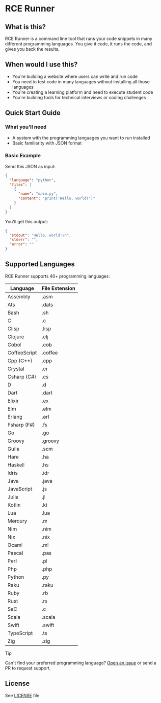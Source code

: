 # RCE Runner

## What is this?

RCE Runner is a command line tool that runs your code snippets in many different programming languages. You give it code, it runs the code, and gives you back the results.

## When would I use this?

- You're building a website where users can write and run code
- You need to test code in many languages without installing all those languages
- You're creating a learning platform and need to execute student code
- You're building tools for technical interviews or coding challenges

## Quick Start Guide

### What you'll need

- A system with the programming languages you want to run installed
- Basic familiarity with JSON format

### Basic Example

Send this JSON as input:

```json
{
  "language": "python",
  "files": [
    {
      "name": "main.py",
      "content": "print('Hello, world!')"
    }
  ]
}
```

You'll get this output:

```json
{
  "stdout": "Hello, world!\n",
  "stderr": "",
  "error": ""
}
```

## Supported Languages

RCE Runner supports 40+ programming languages:

| Language | File Extension |
|----------|---------------|
| Assembly | .asm |
| Ats | .dats |
| Bash | .sh |
| C | .c |
| Clisp | .lisp |
| Clojure | .clj |
| Cobol | .cob |
| CoffeeScript | .coffee |
| Cpp (C++) | .cpp |
| Crystal | .cr |
| Csharp (C#) | .cs |
| D | .d |
| Dart | .dart |
| Elixir | .ex |
| Elm | .elm |
| Erlang | .erl |
| Fsharp (F#) | .fs |
| Go | .go |
| Groovy | .groovy |
| Guile | .scm |
| Hare | .ha |
| Haskell | .hs |
| Idris | .idr |
| Java | .java |
| JavaScript | .js |
| Julia | .jl |
| Kotlin | .kt |
| Lua | .lua |
| Mercury | .m |
| Nim | .nim |
| Nix | .nix |
| Ocaml | .ml |
| Pascal | .pas |
| Perl | .pl |
| Php | .php |
| Python | .py |
| Raku | .raku |
| Ruby | .rb |
| Rust | .rs |
| SaC | .c |
| Scala | .scala |
| Swift | .swift |
| TypeScript | .ts |
| Zig | .zig |


> [!TIP] 
> Can't find your preferred programming language? [Open an issue](https://github.com/ToolKitHub/rce-runner/issues/new) or send a PR to request support.

## License

See [LICENSE](LICENSE) file
